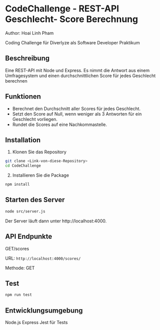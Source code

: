 # CodeChallenge - REST-API Geschlecht- Score Berechnung

Author: Hoai Linh Pham

Coding Challenge für Diverlyze als Software Developer Praktikum

## Beschreibung
Eine REST-API mit Node und Express. Es nimmt die Antwort aus einem Umfragesystem und einen durchschnittlichen Score für jedes Geschlecht berechnen

## Funktionen
- Berechnet den Durchschnitt aller Scores für jedes Geschlecht.
- Setzt den Score auf Null, wenn weniger als 3 Antworten für ein Geschlecht vorliegen.
- Rundet die Scores auf eine Nachkommastelle.

## Installation
1. Klonen Sie das Repository
```bash
git clone <Link-von-diese-Repository>
cd CodeChallenge
```
2. Installieren Sie die Package
```bash
npm install
```

## Starten des Server
```bash
node src/server.js
```
Der Server läuft dann unter http://localhost:4000.

## API Endpunkte
GET/scores

URL: `http://localhost:4000/scores/`

Methode: GET

## Test
```bash
npm run test
```

## Entwicklungsumgebung
Node.js
Express
Jest für Tests
